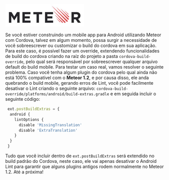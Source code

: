 ![Customizando Build do Cordova no Meteor](/images/meteor-logo.jpg "Customizando Build do Cordova no Meteor")

Se você estiver construindo um mobile app para Android utilizando Meteor com Cordova, talvez em algum momento, possa surgir a necessidade de você sobreescrever ou customizar o build do cordova em sua aplicação.
Para este caso, é possível fazer um override, extendendo funcionalidades de build do cordova criando na raíz do projeto a pasta `cordova-build-override`, pelo qual será responsável por sobreescrever qualquer arquivo default do build mobile.
Para testar um caso real, vamos resolver o seguinte problema. Caso você tenha algum plugin do cordova pelo qual ainda não está 100% compatível com o **Meteor 1.2**, e por causa disso, ele anda quebrando o build mobile, gerando erros de Lint, você pode facilmente desativar o Lint criando o seguinte arquivo: `cordova-build-override/platforms/android/build-extras.gradle` e em seguida incluir o seguinte código:

``` javascript
 ext.postBuildExtras = {
  android {
    lintOptions {
      disable 'MissingTranslation'
      disable 'ExtraTranslation'
    }
  }
 }
``` 

Tudo que você incluir dentro de `ext.postBuildExtras` será extendido no build padrão do Cordova, neste caso, ele vai apenas desativar o Android Lint para garantir que alguns plugins antigos rodem normalmente no Meteor 1.2.
Até a próxima!
